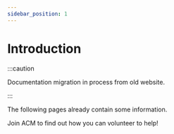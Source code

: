 ```yaml
---
sidebar_position: 1
---
```


# Introduction

:::caution

Documentation migration in process from old website. 

:::


The following pages already contain some information.


Join ACM to find out how you can volunteer to help!
